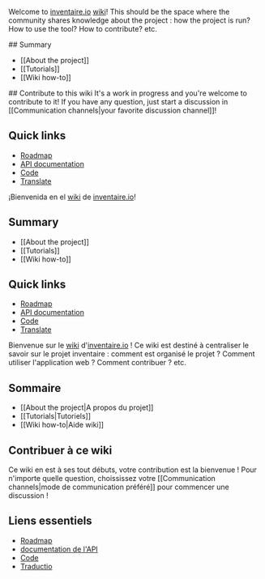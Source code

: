 <!-- LANG:EN -->

Welcome to [inventaire.io](https://inventaire.io) [wiki](https://en.wikipedia.org/wiki/Wiki)! This should be the space where the community shares knowledge about the project : how the project is run? How to use the tool? How to contribute? etc.

## Summary
* [[About the project]]
* [[Tutorials]]
* [[Wiki how-to]]

## Contribute to this wiki
It's a work in progress and you're welcome to contribute to it! If you have any question, just start a discussion in [[Communication channels|your favorite discussion channel]]!

## Quick links
* [Roadmap](http://roadmap.inventaire.io/)
* [API documentation](http://api.inventaire.io/)
* [Code](http://git.inventaire.io/)
* [Translate](http://translate.inventaire.io/)

<!-- LANG:ES, title="Inicio" -->

¡Bienvenida en el [wiki](https://es.wikipedia.org/wiki/Wiki) de [inventaire.io](https://inventaire.io)!

## Summary
* [[About the project]]
* [[Tutorials]]
* [[Wiki how-to]]

## Quick links
* [Roadmap](http://roadmap.inventaire.io/)
* [API documentation](http://api.inventaire.io/)
* [Code](http://git.inventaire.io/)
* [Translate](http://translate.inventaire.io/)

<!-- LANG:FR, title="Accueil" -->

Bienvenue sur le [wiki](https://fr.wikipedia.org/wiki/Wiki) d'[inventaire.io](https://inventaire.io) ! Ce wiki est destiné à centraliser le savoir sur le projet inventaire : comment est organisé le projet ? Comment utiliser l'application web ? Comment contribuer ? etc.

## Sommaire
* [[About the project|A propos du projet]]
* [[Tutorials|Tutoriels]]
* [[Wiki how-to|Aide wiki]]

## Contribuer à ce wiki
Ce wiki en est à ses tout débuts, votre contribution est la bienvenue ! Pour n'importe quelle question, choississez votre [[Communication channels|mode de communication préféré]] pour commencer une discussion !

## Liens essentiels
* [Roadmap](http://roadmap.inventaire.io/)
* [documentation de l'API](http://api.inventaire.io/)
* [Code](http://git.inventaire.io/)
* [Traductio](http://translate.inventaire.io/)
